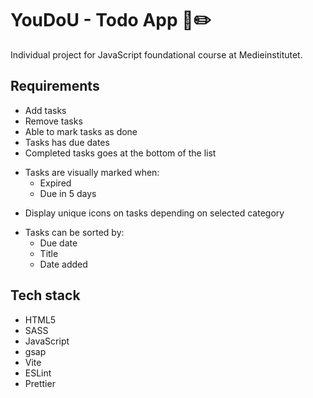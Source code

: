 # YouDoU - Todo App 📘✏️

Individual project for JavaScript foundational course at Medieinstitutet. 

## Requirements

- Add tasks
- Remove tasks
- Able to mark tasks as done
- Tasks has due dates
- Completed tasks goes at the bottom of the list
* Tasks are visually marked when: 
  - Expired
  - Due in 5 days
- Display unique icons on tasks depending on selected category  
* Tasks can be sorted by:
  - Due date
  - Title
  - Date added

## Tech stack

- HTML5
- SASS
- JavaScript
- gsap
- Vite
- ESLint
- Prettier